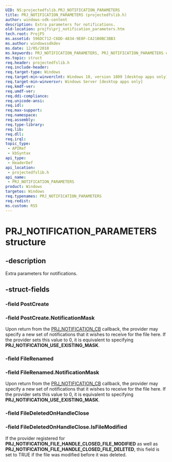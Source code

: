 ```yaml
---
UID: NS:projectedfslib.PRJ_NOTIFICATION_PARAMETERS
title: PRJ_NOTIFICATION_PARAMETERS (projectedfslib.h)
author: windows-sdk-content
description: Extra parameters for notifications.
old-location: projfs\prj_notification_parameters.htm
tech.root: ProjFS
ms.assetid: 596DC712-C6DD-4834-9E0F-CA21B0BC3BB3
ms.author: windowssdkdev
ms.date: 12/05/2018
ms.keywords: PRJ_NOTIFICATION_PARAMETERS, PRJ_NOTIFICATION_PARAMETERS union, ProjFS.prj_notification_parameters, projectedfslib/PRJ_NOTIFICATION_PARAMETERS
ms.topic: struct
req.header: projectedfslib.h
req.include-header: 
req.target-type: Windows
req.target-min-winverclnt: Windows 10, version 1809 [desktop apps only]
req.target-min-winversvr: Windows Server [desktop apps only]
req.kmdf-ver: 
req.umdf-ver: 
req.ddi-compliance: 
req.unicode-ansi: 
req.idl: 
req.max-support: 
req.namespace: 
req.assembly: 
req.type-library: 
req.lib: 
req.dll: 
req.irql: 
topic_type:
 - APIRef
 - kbSyntax
api_type:
 - HeaderDef
api_location:
 - projectedfslib.h
api_name:
 - PRJ_NOTIFICATION_PARAMETERS
product: Windows
targetos: Windows
req.typenames: PRJ_NOTIFICATION_PARAMETERS
req.redist: 
ms.custom: RS5
---
```


# PRJ_NOTIFICATION_PARAMETERS structure


## -description


Extra parameters for notifications.


## -struct-fields




### -field PostCreate


### -field PostCreate.NotificationMask

Upon return from the <a href="https://docs.microsoft.com/en-us/windows/desktop/api/projectedfslib/nc-projectedfslib-prj_notification_cb">PRJ_NOTIFICATION_CB</a> callback, the provider may specify a new set of notifications that it wishes to receive for the file here. If the provider sets this value to 0, it is equivalent to specifying <b>PRJ_NOTIFICATION_USE_EXISTING_MASK</b>.


### -field FileRenamed


### -field FileRenamed.NotificationMask

Upon return from the <a href="https://docs.microsoft.com/en-us/windows/desktop/api/projectedfslib/nc-projectedfslib-prj_notification_cb">PRJ_NOTIFICATION_CB</a> callback, the provider may specify a new set of notifications that it wishes to receive for the file here. If the provider sets this value to 0, it is equivalent to specifying <b>PRJ_NOTIFICATION_USE_EXISTING_MASK</b>.


### -field FileDeletedOnHandleClose


### -field FileDeletedOnHandleClose.IsFileModified

If the provider registered for <b>PRJ_NOTIFICATION_FILE_HANDLE_CLOSED_FILE_MODIFIED</b> as well as <b>PRJ_NOTIFICATION_FILE_HANDLE_CLOSED_FILE_DELETED</b>, this field is set to TRUE if the file was modified before it was deleted.

